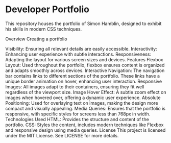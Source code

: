 # Developer Portfolio
This repository houses the portfolio of Simon Hamblin, designed to exhibit his skills in modern CSS techniques.

Overview
Creating a portfolio

Visibility: Ensuring all relevant details are easily accessible.
Interactivity: Enhancing user experience with subtle interactions.
Responsiveness: Adapting the layout for various screen sizes and devices.
Features
Flexbox Layout: Used throughout the portfolio, flexbox ensures content is organized and adapts smoothly across devices.
Interactive Navigation: The navigation bar contains links to different sections of the portfolio. These links have a unique border animation on hover, enhancing user interaction.
Responsive Images: All images adapt to their containers, ensuring they fit well regardless of the viewport size.
Image Hover Effect: A subtle zoom effect on images when hovered over, offering a dynamic user experience.
Absolute Positioning: Used for overlaying text on images, making the design more compact and visually appealing.
Media Queries: Ensures that the portfolio is responsive, with specific styles for screens less than 768px in width.
Technologies Used
HTML: Provides the structure and content of the portfolio.
CSS: Styles the content, includes modern techniques like Flexbox and responsive design using media queries.
License
This project is licensed under the MIT License. See LICENSE for more details.
